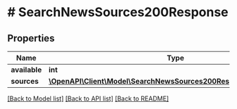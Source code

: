 # # SearchNewsSources200Response

## Properties

Name | Type | Description | Notes
------------ | ------------- | ------------- | -------------
**available** | **int** |  | [optional]
**sources** | [**\OpenAPI\Client\Model\SearchNewsSources200ResponseSourcesInner[]**](SearchNewsSources200ResponseSourcesInner.md) |  | [optional]

[[Back to Model list]](../../README.md#models) [[Back to API list]](../../README.md#endpoints) [[Back to README]](../../README.md)
